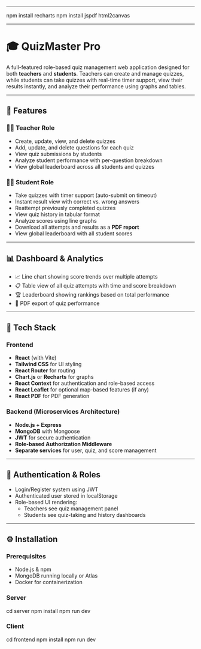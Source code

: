 
---------------------------------------------------------------------------
npm install recharts
npm install jspdf html2canvas

---------------------------------------------------------------------------

# 🎓 QuizMaster Pro

A full-featured role-based quiz management web application designed for both **teachers** and **students**. Teachers can create and manage quizzes, while students can take quizzes with real-time timer support, view their results instantly, and analyze their performance using graphs and tables.

---

## 🚀 Features

### 🧑‍🏫 Teacher Role
- Create, update, view, and delete quizzes
- Add, update, and delete questions for each quiz
- View quiz submissions by students
- Analyze student performance with per-question breakdown
- View global leaderboard across all students and quizzes

### 🧑‍🎓 Student Role
- Take quizzes with timer support (auto-submit on timeout)
- Instant result view with correct vs. wrong answers
- Reattempt previously completed quizzes
- View quiz history in tabular format
- Analyze scores using line graphs
- Download all attempts and results as a **PDF report**
- View global leaderboard with all student scores

---

## 📊 Dashboard & Analytics

- 📈 Line chart showing score trends over multiple attempts
- 📋 Table view of all quiz attempts with time and score breakdown
- 🏆 Leaderboard showing rankings based on total performance
- 📄 PDF export of quiz performance

---

## 🧩 Tech Stack

### Frontend
- **React** (with Vite)
- **Tailwind CSS** for UI styling
- **React Router** for routing
- **Chart.js** or **Recharts** for graphs
- **React Context** for authentication and role-based access
- **React Leaflet** for optional map-based features (if any)
- **React PDF** for PDF generation

### Backend (Microservices Architecture)
- **Node.js + Express**
- **MongoDB** with Mongoose
- **JWT** for secure authentication
- **Role-based Authorization Middleware**
- **Separate services** for user, quiz, and score management

---

## 🔐 Authentication & Roles

- Login/Register system using JWT
- Authenticated user stored in localStorage
- Role-based UI rendering:
  - Teachers see quiz management panel
  - Students see quiz-taking and history dashboards

------------------------------------------------------------------------

## ⚙️ Installation

### Prerequisites
- Node.js & npm
- MongoDB running locally or Atlas
- Docker for containerization

### Server
cd server
npm install
npm run dev

### Client
cd frontend
npm install
npm run dev

